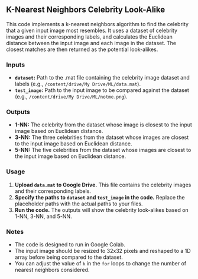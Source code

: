 ## K-Nearest Neighbors Celebrity Look-Alike

This code implements a k-nearest neighbors algorithm to find the celebrity that a given input image most resembles. It uses a dataset of celebrity images and their corresponding labels, and calculates the Euclidean distance between the input image and each image in the dataset. The closest matches are then returned as the potential look-alikes.

### Inputs

*   **`dataset`:** Path to the .mat file containing the celebrity image dataset and labels (e.g., `/content/drive/My Drive/ML/data.mat`).
*   **`test_image`:** Path to the input image to be compared against the dataset (e.g., `/content/drive/My Drive/ML/notme.png`).

### Outputs

*   **1-NN:** The celebrity from the dataset whose image is closest to the input image based on Euclidean distance.
*   **3-NN:** The three celebrities from the dataset whose images are closest to the input image based on Euclidean distance.
*   **5-NN:** The five celebrities from the dataset whose images are closest to the input image based on Euclidean distance.

### Usage

1.  **Upload `data.mat` to Google Drive.** This file contains the celebrity images and their corresponding labels.
2.  **Specify the paths to `dataset` and `test_image` in the code.** Replace the placeholder paths with the actual paths to your files.
3.  **Run the code.** The outputs will show the celebrity look-alikes based on 1-NN, 3-NN, and 5-NN. 

### Notes

*   The code is designed to run in Google Colab.
*   The input image should be resized to 32x32 pixels and reshaped to a 1D array before being compared to the dataset.
*   You can adjust the value of `k` in the `for` loops to change the number of nearest neighbors considered. 
